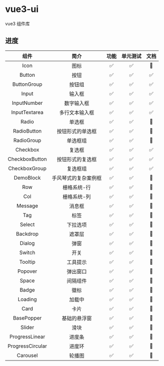 # vue3-ui

vue3 组件库

## 进度

|       组件       |         简介         |        功能        |      单元测试      |        文档        |
| :--------------: | :------------------: | :----------------: | :----------------: | :----------------: |
|       Icon       |         图标         | :white_check_mark: | :white_check_mark: |   :construction:   |
|      Button      |         按钮         | :white_check_mark: | :white_check_mark: | :white_check_mark: |
|   ButtonGroup    |        按钮组        | :white_check_mark: | :white_check_mark: | :white_check_mark: |
|      Input       |        输入框        | :white_check_mark: | :white_check_mark: |   :white_check_mark:   |
|   InputNumber    |      数字输入框      | :white_check_mark: | :white_check_mark: |   :white_check_mark:   |
|  InputTextarea   |    多行文本输入框    | :white_check_mark: | :white_check_mark: |   :white_check_mark:   |
|      Radio       |        单选框        | :white_check_mark: | :white_check_mark: |   :construction:   |
|   RadioButton    |   按钮形式的单选框   | :white_check_mark: | :white_check_mark: |   :construction:   |
|    RadioGroup    |       单选框组       | :white_check_mark: | :white_check_mark: |   :construction:   |
|     Checkbox     |        复选框        | :white_check_mark: | :white_check_mark: | :white_check_mark: |
|  CheckboxButton  |   按钮形式的复选框   | :white_check_mark: | :white_check_mark: | :white_check_mark: |
|  CheckboxGroup   |       复选框组       | :white_check_mark: | :white_check_mark: | :white_check_mark: |
|    DemoBlock     | 手风琴式的复杂案例框 | :white_check_mark: | :white_check_mark: |   :construction:   |
|       Row        |     栅格系统-行      | :white_check_mark: | :white_check_mark: |   :construction:   |
|       Col        |     栅格系统-列      | :white_check_mark: | :white_check_mark: |   :construction:   |
|     Message      |        消息框        | :white_check_mark: | :white_check_mark: |   :construction:   |
|       Tag        |         标签         | :white_check_mark: | :white_check_mark: |   :construction:   |
|      Select      |       下拉选项       | :white_check_mark: | :white_check_mark: |   :construction:   |
|     Backdrop     |        遮罩层        | :white_check_mark: | :white_check_mark: |   :construction:   |
|      Dialog      |         弹窗         | :white_check_mark: | :white_check_mark: |   :construction:   |
|      Switch      |         开关         | :white_check_mark: | :white_check_mark: |   :construction:   |
|     Tooltip      |       工具提示       | :white_check_mark: | :white_check_mark: |   :construction:   |
|     Popover      |       弹出窗口       | :white_check_mark: | :white_check_mark: |   :construction:   |
|      Space       |       间隔组件       | :white_check_mark: | :white_check_mark: |   :construction:   |
|      Badge       |         徽标         | :white_check_mark: | :white_check_mark: |   :construction:   |
|     Loading      |        加载中        | :white_check_mark: | :white_check_mark: |   :construction:   |
|       Card       |         卡片         | :white_check_mark: | :white_check_mark: |   :construction:   |
|    BasePopper    |     基础的悬浮窗     | :white_check_mark: | :white_check_mark: |   :construction:   |
|      Slider      |         滑块         | :white_check_mark: | :white_check_mark: |   :construction:   |
|  ProgressLinear  |        进度条        | :white_check_mark: | :white_check_mark: |   :construction:   |
| ProgressCircular |        进度环        | :white_check_mark: | :white_check_mark: |   :construction:   |
|     Carousel     |        轮播图        | :white_check_mark: | :white_check_mark: |   :construction:   |